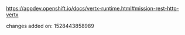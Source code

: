 https://appdev.openshift.io/docs/vertx-runtime.html#mission-rest-http-vertx

changes added on: 1528443858989
